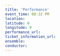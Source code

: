 ```yaml
---
title: 'Performance'
event_time: 08:32 PM
location: 
latitude: 0
longitude: 0
performance_url: 
ticket_information_url: 
ensemble: 
conductor: 
---
```

